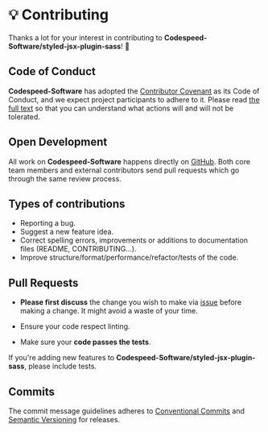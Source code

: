 # 💡 Contributing

Thanks a lot for your interest in contributing to **Codespeed-Software/styled-jsx-plugin-sass**! 🎉

## Code of Conduct

**Codespeed-Software** has adopted the [Contributor Covenant](https://www.contributor-covenant.org/) as its Code of Conduct, and we expect project participants to adhere to it. Please read [the full text](./CODE_OF_CONDUCT.md) so that you can understand what actions will and will not be tolerated.

## Open Development

All work on **Codespeed-Software** happens directly on [GitHub](https://github.com/Codespeed-Software). Both core team members and external contributors send pull requests which go through the same review process.

## Types of contributions

- Reporting a bug.
- Suggest a new feature idea.
- Correct spelling errors, improvements or additions to documentation files (README, CONTRIBUTING...).
- Improve structure/format/performance/refactor/tests of the code.

## Pull Requests

- **Please first discuss** the change you wish to make via [issue](https://github.com/Codespeed-Software/styled-jsx-plugin-sass/issues) before making a change. It might avoid a waste of your time.

- Ensure your code respect linting.

- Make sure your **code passes the tests**.

If you're adding new features to **Codespeed-Software/styled-jsx-plugin-sass**, please include tests.

## Commits

The commit message guidelines adheres to [Conventional Commits](https://www.conventionalcommits.org/) and [Semantic Versioning](https://semver.org/) for releases.
